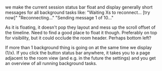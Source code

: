 we make the current session status bar float and display generally short messages for all background tasks like:
    "Waiting Xs to reconnect... [try now]"
    "Reconnecting..."
    "Sending message 1 of 10..."

As it is floating, it doesn't pop they layout and mess up the scroll offset of the timeline.
Need to find a good place to float it though. Preferably on top for visibility, but it could occlude the room header. Perhaps bottom left?

If more than 1 background thing is going on at the same time we display (1/x).
If you click the button status bar anywhere, it takes you to a page adjacent to the room view (and e.g. in the future the settings) and you get an overview of all running background tasks.
